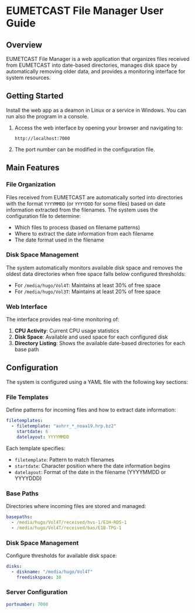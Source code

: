 # EUMETCAST File Manager User Guide

## Overview

EUMETCAST File Manager is a web application that organizes files received from EUMETCAST into date-based directories, manages disk space by automatically removing older data, and provides a monitoring interface for system resources.

## Getting Started

Install the web app as a deamon in Linux or a service in Windows. You can run also the program in a console.

1. Access the web interface by opening your browser and navigating to:
   ```
   http://localhost:7000
   ```

2. The port number can be modified in the configuration file.

## Main Features

### File Organization

Files received from EUMETCAST are automatically sorted into directories with the format `YYYYMMDD` (or `YYYYDDD` for some files) based on date information extracted from the filenames. The system uses the configuration file to determine:

- Which files to process (based on filename patterns)
- Where to extract the date information from each filename
- The date format used in the filename

### Disk Space Management

The system automatically monitors available disk space and removes the oldest data directories when free space falls below configured thresholds:

- For `/media/hugo/Vol4T`: Maintains at least 30% of free space
- For `/media/hugo/Vol3T`: Maintains at least 20% of free space

### Web Interface

The interface provides real-time monitoring of:

1. **CPU Activity**: Current CPU usage statistics
2. **Disk Space**: Available and used space for each configured disk
3. **Directory Listing**: Shows the available date-based directories for each base path

## Configuration

The system is configured using a YAML file with the following key sections:

### File Templates

Define patterns for incoming files and how to extract date information:

```yaml
filetemplates:
  - filetemplate: "avhrr_*_noaa19.hrp.bz2"
    startdate: 6
    datelayout: YYYYMMDD
```

Each template specifies:
- `filetemplate`: Pattern to match filenames
- `startdate`: Character position where the date information begins
- `datelayout`: Format of the date in the filename (YYYYMMDD or YYYYDDD)

### Base Paths

Directories where incoming files are stored and managed:

```yaml
basepaths:
  - /media/hugo/Vol4T/received/hvs-1/E1H-RDS-1
  - /media/hugo/Vol4T/received/bas/E1B-TPG-1
```

### Disk Space Management

Configure thresholds for available disk space:

```yaml
disks:
  - diskname: "/media/hugo/Vol4T"
    freediskspace: 30
```

### Server Configuration

```yaml
portnumber: 7000
```



